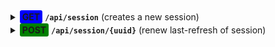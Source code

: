 <style>
    .blue{
        background-color: blue;
        border-radius: 3px;
        font-weight: bold;
        padding: 2px 4px;
        text-align: center;

        display: inline-block;
    }

    .green{
        background-color: green;
        border-radius: 3px;
        font-weight: bold;
        padding: 2px 4px;
        text-align: center;

        display: inline-block;
    }
</style>

<details>
 <summary>
    <span class="blue">GET</span> <code><b>/api/session</b></code> (creates a new session)
</summary>

##### Responses

> | http code | response                       |
> |-----------|--------------------------------|
> | `200`     | `{uuid: (newly created uuid)}` |
> | `500`     |                                |

</details>

<details>
 <summary>
    <span class="green">POST</span> <code><b>/api/session/{uuid}</b></code> (renew last-refresh of session)
</summary>

this needs to be periodically called so the session does not close

##### Responses

> | http code | response                   |
> |-----------|----------------------------|
> | `200`     | `{uuid: (refreshed uuid)}` |
> | `500`     |                            |

</details>